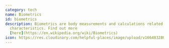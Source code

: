 ```yaml
---
category: tech
name: Biometrics
id: biometrics
description: Biometrics are body measurements and calculations related to human
  characteristics. Find out more
  [here](https://en.wikipedia.org/wiki/Biometrics)
icon: https://res.cloudinary.com/helpful-places/image/upload/v1664832807/dtpr-icons/tech/biometrics_ivdqzs.svg
---
```

